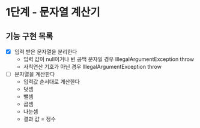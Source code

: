 # 1단계 - 문자열 계산기


## 기능 구현 목록

- [x] 입력 받은 문자열을 분리한다
    - 입력 값이 null이거나 빈 공백 문자일 경우 IllegalArgumentException throw
    - 사칙연산 기호가 아닌 경우 IllegalArgumentException throw
- [ ] 문자열을 계산한다
    - 입력값 순서대로 계산한다
    - 덧셈
    - 뺄셈
    - 곱셈
    - 나눈셈
    - 결과 값 = 정수
